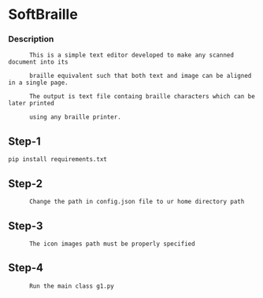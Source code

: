 # SoftBraille
### Description
          This is a simple text editor developed to make any scanned document into its 
          
          braille equivalent such that both text and image can be aligned in a single page.
          
          The output is text file containg braille characters which can be later printed 
          
          using any braille printer. 

## Step-1  
```
pip install requirements.txt
```
          
## Step-2
          Change the path in config.json file to ur home directory path
          
## Step-3
          The icon images path must be properly specified

## Step-4
          Run the main class g1.py
